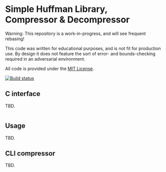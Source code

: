 
# Simple Huffman Library, Compressor & Decompressor

Warning: This repository is a work-in-progress, and will see frequent rebasing!

This code was written for educational purposes, and is not fit for
production use. By design it does not feature the sort of error- and bounds-checking
required in an adversarial environment.

All code is provided under the [MIT License](LICENSE).

[![Build status](https://github.com/eloj/huffman-eddy/workflows/build/badge.svg)](https://github.com/eloj/huffman-eddy/actions/workflows/c-cpp.yml)

## C interface

TBD.

```c
```

## Usage

TBD.

## CLI compressor

TBD.
